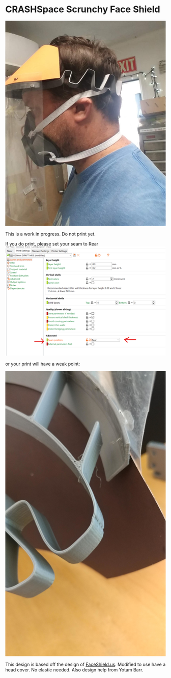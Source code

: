 # CRASHSpace Scrunchy Face Shield
![CRASHSpace Scrunchy Face Shield](https://raw.githubusercontent.com/CRASHSpace/COVID-19-3dprints/master/images/scrunchy-pic.jpg)

This is a work in progress. Do not print yet.


If you do print, please set your seam to Rear
![Rear Seam](https://raw.githubusercontent.com/CRASHSpace/COVID-19-3dprints/master/images/scrunchy_seam.png)

or your print will have a weak point:

![Weak Seam](https://raw.githubusercontent.com/CRASHSpace/COVID-19-3dprints/master/images/scrunchy-seam1.jpg)


This design is based off the design of [FaceShield.us](https://FaceShield.us). Modified to use have a head cover. No elastic needed. Also design help from Yotam Barr.
